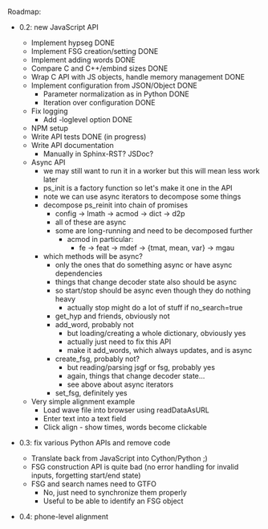 Roadmap:

- 0.2: new JavaScript API
  - Implement hypseg DONE
  - Implement FSG creation/setting DONE
  - Implement adding words DONE
  - Compare C and C++/embind sizes DONE
  - Wrap C API with JS objects, handle memory management DONE
  - Implement configuration from JSON/Object DONE
	- Parameter normalization as in Python DONE
	- Iteration over configuration DONE
  - Fix logging
	- Add -loglevel option DONE
  - NPM setup
  - Write API tests DONE (in progress)
  - Write API documentation
	- Manually in Sphinx-RST? JSDoc?
  - Async API
	- we may still want to run it in a worker but this will mean less work later
	- ps_init is a factory function so let's make it one in the API
	- note we can use async iterators to decompose some things
	- decompose ps_reinit into chain of promises
	  - config -> lmath -> acmod -> dict -> d2p
	  - all of these are async
	  - some are long-running and need to be decomposed further
		- acmod in particular:
		  - fe -> feat -> mdef -> {tmat, mean, var} -> mgau
	- which methods will be async?
	  - only the ones that do something async or have async dependencies
	  - things that change decoder state also should be async
	  - so start/stop should be async even though they do nothing heavy
		- actually stop might do a lot of stuff if no_search=true
	  - get_hyp and friends, obviously not
	  - add_word, probably not
		- but loading/creating a whole dictionary, obviously yes
		- actually just need to fix this API
		- make it add_words, which always updates, and is async
	  - create_fsg, probably not?
		- but reading/parsing jsgf or fsg, probably yes
		- again, things that change decoder state...
		- see above about async iterators
	  - set_fsg, definitely yes
  - Very simple alignment example
	- Load wave file into browser using readDataAsURL
	- Enter text into a text field
	- Click align - show times, words become clickable
- 0.3: fix various Python APIs and remove code
  - Translate back from JavaScript into Cython/Python ;)
  - FSG construction API is quite bad (no error handling for invalid
	inputs, forgetting start/end state)
  - FSG and search names need to GTFO
	- No, just need to synchronize them properly
	- Useful to be able to identify an FSG object

- 0.4: phone-level alignment
